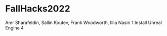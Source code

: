 # FallHacks2022
Amr Sharafeldin, Sallin Koutev, Frank Woodworth, Illia Nasiri
1.Install Unreal Engine 4